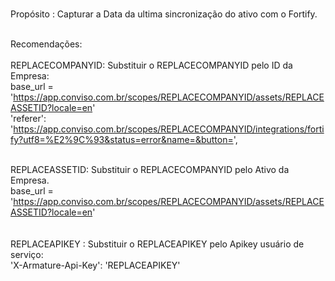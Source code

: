 </br>Propósito : Capturar a Data da ultima sincronização do ativo com o Fortify. 

</br>Recomendações:
</br>
</br>REPLACECOMPANYID: Substituir o REPLACECOMPANYID pelo ID da Empresa:
</br>base_url = 'https://app.conviso.com.br/scopes/REPLACECOMPANYID/assets/REPLACEASSETID?locale=en'
</br>'referer': 'https://app.conviso.com.br/scopes/REPLACECOMPANYID/integrations/fortify?utf8=%E2%9C%93&status=error&name=&button=',

</br>REPLACEASSETID: Substituir o REPLACECOMPANYID pelo Ativo da Empresa.
</br>base_url = 'https://app.conviso.com.br/scopes/REPLACECOMPANYID/assets/REPLACEASSETID?locale=en'
</br>
</br>
</br>REPLACEAPIKEY : Substituir o REPLACEAPIKEY pelo Apikey usuário de serviço:
</br>'X-Armature-Api-Key': 'REPLACEAPIKEY'


